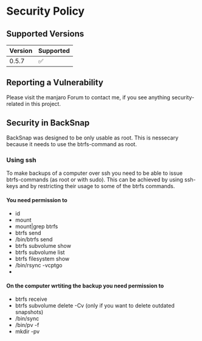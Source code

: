 # Security Policy

## Supported Versions

| Version | Supported          |
| ------- | ------------------ |
| 0.5.7   | :white_check_mark: |

## Reporting a Vulnerability

Please visit the manjaro Forum to contact me, if you see anything security-related in this project.

## Security in BackSnap

BackSnap was designed to be only usable as root. This is nessecary because it needs to use the btrfs-command as root.

### Using ssh

To make backups of a computer over ssh you need to be able to issue btrfs-commands (as root or with sudo). 
This can be achieved by using ssh-keys and by restricting their usage to some of the btrfs commands. 

#### You need permission to
 * id
 * mount
 * mount|grep btrfs
 * btrfs send
 * /bin/btrfs send
 * btrfs subvolume show
 * btrfs subvolume list
 * btrfs filesystem show
 * /bin/rsync -vcptgo
 * 

#### On the computer wrtiting the backup you need permission to
 * btrfs receive
 * btrfs subvolume delete -Cv (only if you want to delete outdated snapshots)
 * /bin/sync
 * /bin/pv -f
 * mkdir -pv
 
